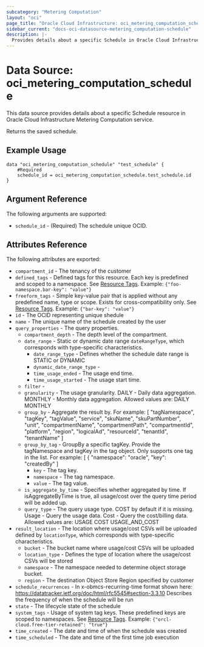 ```yaml
---
subcategory: "Metering Computation"
layout: "oci"
page_title: "Oracle Cloud Infrastructure: oci_metering_computation_schedule"
sidebar_current: "docs-oci-datasource-metering_computation-schedule"
description: |-
  Provides details about a specific Schedule in Oracle Cloud Infrastructure Metering Computation service
---
```


# Data Source: oci_metering_computation_schedule
This data source provides details about a specific Schedule resource in Oracle Cloud Infrastructure Metering Computation service.

Returns the saved schedule.


## Example Usage

```hcl
data "oci_metering_computation_schedule" "test_schedule" {
	#Required
	schedule_id = oci_metering_computation_schedule.test_schedule.id
}
```

## Argument Reference

The following arguments are supported:

* `schedule_id` - (Required) The schedule unique OCID.


## Attributes Reference

The following attributes are exported:

* `compartment_id` - The tenancy of the customer
* `defined_tags` - Defined tags for this resource. Each key is predefined and scoped to a namespace. See [Resource Tags](https://docs.cloud.oracle.com/iaas/Content/General/Concepts/resourcetags.htm). Example: `{"foo-namespace.bar-key": "value"}` 
* `freeform_tags` - Simple key-value pair that is applied without any predefined name, type or scope. Exists for cross-compatibility only.  See [Resource Tags](https://docs.cloud.oracle.com/iaas/Content/General/Concepts/resourcetags.htm). Example: `{"bar-key": "value"}` 
* `id` - The OCID representing unique shedule
* `name` - The unique name of the schedule created by the user
* `query_properties` - The query properties.
	* `compartment_depth` - The depth level of the compartment.
	* `date_range` - Static or dynamic date range `dateRangeType`, which corresponds with type-specific characteristics. 
		* `date_range_type` - Defines whether the schedule date range is STATIC or DYNAMIC
		* `dynamic_date_range_type` - 
		* `time_usage_ended` - The usage end time.
		* `time_usage_started` - The usage start time.
	* `filter` - 
	* `granularity` - The usage granularity. DAILY - Daily data aggregation. MONTHLY - Monthly data aggregation.   Allowed values are: DAILY MONTHLY 
	* `group_by` - Aggregate the result by. For example: [ "tagNamespace", "tagKey", "tagValue", "service", "skuName", "skuPartNumber", "unit", "compartmentName", "compartmentPath", "compartmentId", "platform", "region", "logicalAd", "resourceId", "tenantId", "tenantName" ] 
	* `group_by_tag` - GroupBy a specific tagKey. Provide the tagNamespace and tagKey in the tag object. Only supports one tag in the list. For example: [ { "namespace": "oracle", "key": "createdBy" ] 
		* `key` - The tag key.
		* `namespace` - The tag namespace.
		* `value` - The tag value.
	* `is_aggregate_by_time` - Specifies whether aggregated by time. If isAggregateByTime is true, all usage/cost over the query time period will be added up.
	* `query_type` - The query usage type. COST by default if it is missing. Usage - Query the usage data. Cost - Query the cost/billing data.  Allowed values are: USAGE COST USAGE_AND_COST 
* `result_location` - The location where usage/cost CSVs will be uploaded defined by `locationType`, which corresponds with type-specific characteristics. 
	* `bucket` - The bucket name where usage/cost CSVs will be uploaded
	* `location_type` - Defines the type of location where the usage/cost CSVs will be stored 
	* `namespace` - The namespace needed to determine object storage bucket.
	* `region` - The destination Object Store Region specified by customer
* `schedule_recurrences` - In x-obmcs-recurring-time format shown here: https://datatracker.ietf.org/doc/html/rfc5545#section-3.3.10 Describes the frequency of when the schedule will be run 
* `state` - The lifecycle state of the schedule
* `system_tags` - Usage of system tag keys. These predefined keys are scoped to namespaces. See [Resource Tags](https://docs.cloud.oracle.com/iaas/Content/General/Concepts/resourcetags.htm). Example: `{"orcl-cloud.free-tier-retained": "true"}` 
* `time_created` - The date and time of when the schedule was created
* `time_scheduled` - The date and time of the first time job execution

